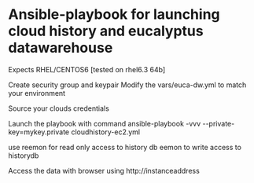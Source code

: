 Ansible-playbook for launching cloud history and eucalyptus datawarehouse
=================

Expects RHEL/CENTOS6 [tested on rhel6.3 64b]

Create security group and keypair
Modify the vars/euca-dw.yml to match your environment

Source your clouds credentials

Launch the playbook with command
ansible-playbook -vvv --private-key=mykey.private cloudhistory-ec2.yml

use reemon for read only access to history db
eemon to write access to historydb

Access the data with browser using http://instanceaddress
